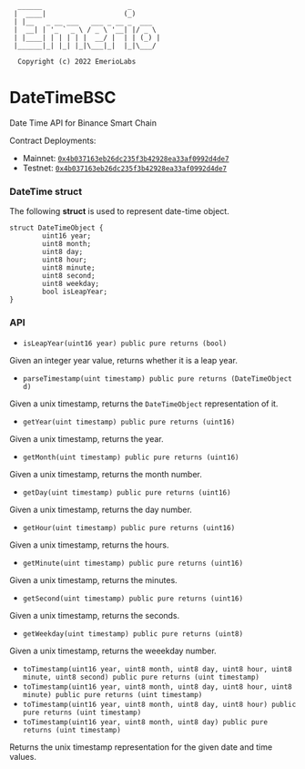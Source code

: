 ```
  ______                     _       
 |  ____|                   (_)      
 | |__   _ __ ___   ___ _ __ _  ___  
 |  __| | '_ ` _ \ / _ \ '__| |/ _ \ 
 | |____| | | | | |  __/ |  | | (_) |
 |______|_| |_| |_|\___|_|  |_|\___/ 
                                     
  Copyright (c) 2022 EmerioLabs
```
# DateTimeBSC
 Date Time API for Binance Smart Chain 

Contract Deployments: 

- Mainnet: [`0x4b037163eb26dc235f3b42928ea33af0992d4de7`](https://bscscan.com/address/0x4b037163eb26dc235f3b42928ea33af0992d4de7)
- Testnet: [`0x4b037163eb26dc235f3b42928ea33af0992d4de7`](https://testnet.bscscan.com/address/0x4b037163eb26Dc235F3b42928eA33af0992D4de7)

### DateTime struct

The following **struct** is used to represent date-time object.

```
struct DateTimeObject {
        uint16 year;
        uint8 month;
        uint8 day;
        uint8 hour;
        uint8 minute;
        uint8 second;
        uint8 weekday;
        bool isLeapYear;
}
```


### API

* `isLeapYear(uint16 year) public pure returns (bool)`

Given an integer year value, returns whether it is a leap year.


* `parseTimestamp(uint timestamp) public pure returns (DateTimeObject d)`

Given a unix timestamp, returns the `DateTimeObject` representation of it.


* `getYear(uint timestamp) public pure returns (uint16)`

Given a unix timestamp, returns the year.


* `getMonth(uint timestamp) public pure returns (uint16)`

Given a unix timestamp, returns the month number.


* `getDay(uint timestamp) public pure returns (uint16)`

Given a unix timestamp, returns the day number.


* `getHour(uint timestamp) public pure returns (uint16)`

Given a unix timestamp, returns the hours.


* `getMinute(uint timestamp) public pure returns (uint16)`

Given a unix timestamp, returns the minutes.


* `getSecond(uint timestamp) public pure returns (uint16)`

Given a unix timestamp, returns the seconds.


* `getWeekday(uint timestamp) public pure returns (uint8)`

Given a unix timestamp, returns the weeekday number.


* `toTimestamp(uint16 year, uint8 month, uint8 day, uint8 hour, uint8 minute, uint8 second) public pure returns (uint timestamp)`
* `toTimestamp(uint16 year, uint8 month, uint8 day, uint8 hour, uint8 minute) public pure returns (uint timestamp)`
* `toTimestamp(uint16 year, uint8 month, uint8 day, uint8 hour) public pure returns (uint timestamp)`
* `toTimestamp(uint16 year, uint8 month, uint8 day) public pure returns (uint timestamp)`

Returns the unix timestamp representation for the given date and time values.
